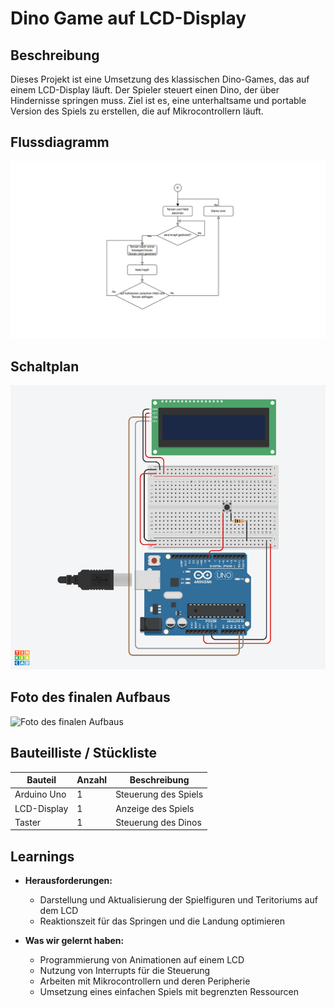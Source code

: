 # Dino Game auf LCD-Display

## Beschreibung
Dieses Projekt ist eine Umsetzung des klassischen Dino-Games, das auf einem LCD-Display läuft. Der Spieler steuert einen Dino, der über Hindernisse springen muss. Ziel ist es, eine unterhaltsame und portable Version des Spiels zu erstellen, die auf Mikrocontrollern läuft.

## Flussdiagramm
![Flussdiagramm](images/Flowchart.png)

## Schaltplan
![Schaltplan](images/Schaltung.png)

## Foto des finalen Aufbaus
![Foto des finalen Aufbaus](images/FinalerAufbau.png)

## Bauteilliste / Stückliste
| Bauteil           | Anzahl | Beschreibung                |
|-------------------|--------|-----------------------------|
| Arduino Uno       | 1      | Steuerung des Spiels        |
| LCD-Display       | 1      | Anzeige des Spiels          |
| Taster            | 1      | Steuerung des Dinos         |

## Learnings
- **Herausforderungen:**
  - Darstellung und Aktualisierung der Spielfiguren und Teritoriums auf dem LCD
  - Reaktionszeit für das Springen und die Landung optimieren

- **Was wir gelernt haben:**
  - Programmierung von Animationen auf einem LCD
  - Nutzung von Interrupts für die Steuerung
  - Arbeiten mit Mikrocontrollern und deren Peripherie
  - Umsetzung eines einfachen Spiels mit begrenzten Ressourcen
